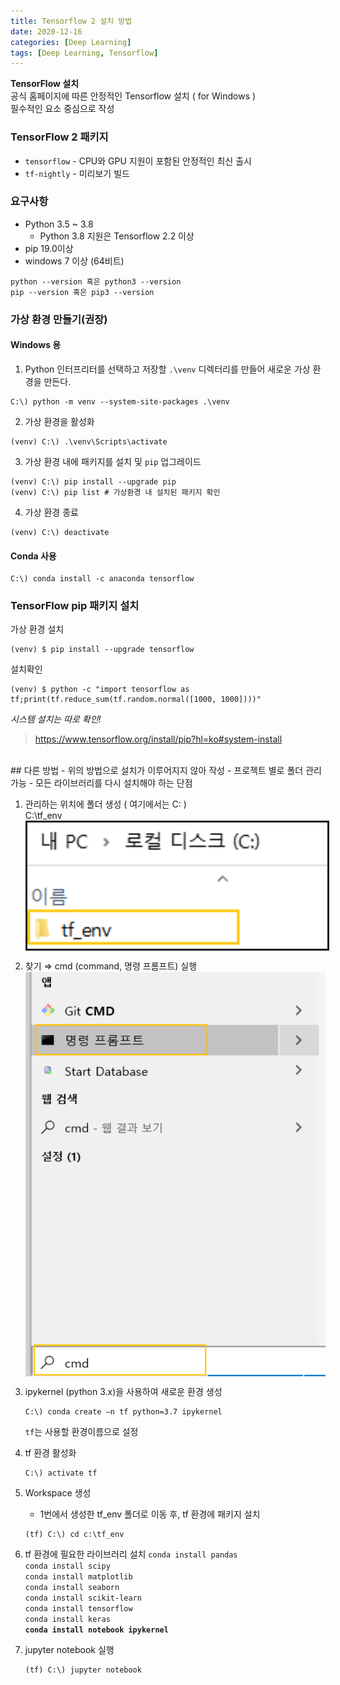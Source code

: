 ```yaml
---
title: Tensorflow 2 설치 방법
date: 2020-12-16
categories: [Deep Learning]
tags: [Deep Learning, Tensorflow]
---
```


**TensorFlow 설치**  
공식 홈페이지에 따른 안정적인 Tensorflow 설치 ( for Windows )  
필수적인 요소 중심으로 작성

### TensorFlow 2  패키지
- `tensorflow`  - CPU와  GPU 지원이 포함된 안정적인 최신 출시
- `tf-nightly`  - 미리보기 빌드

### 요구사항
- Python 3.5 ~ 3.8
	- Python 3.8 지원은 Tensorflow 2.2 이상
- pip 19.0이상
- windows 7 이상 (64비트)
```
python --version 혹은 python3 --version
pip --version 혹은 pip3 --version
```

### 가상 환경 만들기(권장)
#### Windows 용
1. Python 인터프리터를 선택하고 저장할  `.\venv`  디렉터리를 만들어 새로운 가상 환경을 만든다.    
```
C:\) python -m venv --system-site-packages .\venv
```

2. 가상 환경을 활성화
```
(venv) C:\) .\venv\Scripts\activate
```

3. 가상 환경 내에 패키지를 설치 및 `pip` 업그레이드
```
(venv) C:\) pip install --upgrade pip
(venv) C:\) pip list # 가상환경 내 설치된 패키지 확인
```

4. 가상 환경 종료
```
(venv) C:\) deactivate
```

#### Conda 사용
```
C:\) conda install -c anaconda tensorflow
```

### TensorFlow pip 패키지 설치
가상 환경 설치
```
(venv) $ pip install --upgrade tensorflow
```
설치확인
```
(venv) $ python -c "import tensorflow as tf;print(tf.reduce_sum(tf.random.normal([1000, 1000])))"
```

*시스템 설치는 따로 확인!*

> https://www.tensorflow.org/install/pip?hl=ko#system-install

<br/>
## 다른 방법
- 위의 방법으로 설치가 이루어지지 않아 작성
- 프로젝트 별로 폴더 관리 가능
- 모든 라이브러리를 다시 설치해야 하는 단점

1. 관리하는 위치에 폴더 생성 ( 여기에서는 C: )  
	C:\tf_env  
	<img src = "https://github.com/alias-son/alias-son.github.io/blob/main/assets/images/posts/Install_tensorflow/1.png?raw=true"  width="600px" border="3" align="center"><br/>

2. 찾기 ⇒ cmd (command, 명령 프롬프트) 실행  
	<img src = "https://github.com/alias-son/alias-son.github.io/blob/main/assets/images/posts/Install_tensorflow/2.png?raw=true" width="600px" align="center"><br/>

3. ipykernel (python 3.x)을 사용하여 새로운 환경 생성
	```
	C:\) conda create –n tf python=3.7 ipykernel
	```
	`tf`는 사용할 환경이름으로 설정

4. tf 환경 활성화
	```
	C:\) activate tf
	```

5. Workspace 생성
	- 1번에서 생성한 tf_env 폴더로 이동 후, tf 환경에 패키지 설치
	```  
	(tf) C:\) cd c:\tf_env
	```  

6. tf 환경에 필요한 라이브러리 설치
	`conda install pandas`  
	`conda install scipy`  
	`conda install matplotlib`  
	`conda install seaborn`  
	`conda install scikit-learn`  
	`conda install tensorflow`  
	`conda install keras`  
	**`conda install notebook ipykernel`**

7. jupyter notebook 실행
	```
	(tf) C:\) jupyter notebook
	```
	
